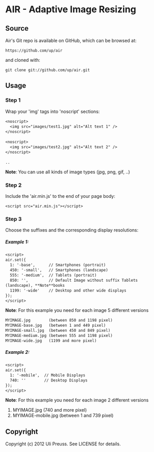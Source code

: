 AIR - Adaptive Image Resizing
====

## Source

Air's Git repo is available on GitHub, which can be browsed at:

    https://github.com/up/air

and cloned with:

    git clone git://github.com/up/air.git


## Usage

### Step 1

Wrap your 'img' tags into 'noscript' sections:

	<noscript>
	  <img src="images/test1.jpg" alt="Alt text 1" />
	</noscript>
	
	<noscript>
	  <img src="images/test2.jpg" alt="Alt text 2" />
	</noscript> 
	
	..   
	
**Note**: You can use all kinds of image types (jpg, png, gif, ..)

### Step 2

Include the 'air.min.js' to the end of your page body:

	<script src="air.min.js"></script>
	

### Step 3

Choose the suffixes and the corresponding display resolutions:

##### Example 1: 
	<script>  
	air.set({
	  1: '-base',      // Smartphones (portrait)  
	  450: '-small',   // Smartphones (landscape)  
	  555: '-medium',  // Tablets (portrait)
	  850: '',         // Default Image without suffix Tablets (landscape), **Note**books 
	  1199: '-wide'    // Desktop and other wide displays
	});
	</script>
	
**Note**: For this example you need for each image 5 different versions

	MYIMAGE.jpg        (between 850 and 1198 pixel)		
	MYIMAGE-base.jpg   (between 1 and 449 pixel)
	MYIMAGE-small.jpg  (between 450 and 849 pixel)
	MYIMAGE-medium.jpg (between 555 and 1198 pixel)
	MYIMAGE-wide.jpg   (1199 and more pixel)

##### Example 2:
	<script>  
	air.set({
	  1: '-mobile',  // Mobile Displays 
	  740: ''        // Desktop Displays
	});
	</script>

**Note**: For this example you need for each image 2 different versions

1. MYIMAGE.jpg (740 and more pixel)
1. MYIMAGE-mobile.jpg (between 1 and 739 pixel)



## Copyright

Copyright (c) 2012 Uli Preuss. See LICENSE for details.